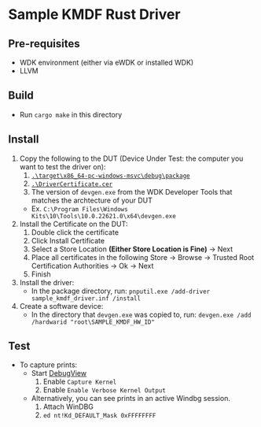 # Sample KMDF Rust Driver

## Pre-requisites

* WDK environment (either via eWDK or installed WDK)
* LLVM

## Build

* Run `cargo make` in this directory

## Install

1. Copy the following to the DUT (Device Under Test: the computer you want to test the driver on):
   1. [`.\target\x86_64-pc-windows-msvc\debug\package`](.\target\x86_64-pc-windows-msvc\debug\package)
   2. [`.\DriverCertificate.cer`](.\DriverCertificate.cer)
   3. The version of `devgen.exe` from the WDK Developer Tools that matches the archtecture of your DUT
     * Ex. `C:\Program Files\Windows Kits\10\Tools\10.0.22621.0\x64\devgen.exe`
2. Install the Certificate on the DUT:
   1. Double click the certificate
   2. Click Install Certificate
   3. Select a Store Location __(Either Store Location is Fine)__ -> Next
   4. Place all certificates in the following Store -> Browse -> Trusted Root Certification Authorities -> Ok -> Next
   5. Finish
3. Install the driver:
   * In the package directory, run: `pnputil.exe /add-driver sample_kmdf_driver.inf /install`
4. Create a software device:
   * In the directory that `devgen.exe` was copied to, run: `devgen.exe /add /hardwarid "root\SAMPLE_KMDF_HW_ID"`

## Test

* To capture prints:
  * Start [DebugView](https://learn.microsoft.com/en-us/sysinternals/downloads/debugview)
    1. Enable `Capture Kernel`
    2. Enable `Enable Verbose Kernel Output`
  * Alternatively, you can see prints in an active Windbg session.
    1. Attach WinDBG
    2. `ed nt!Kd_DEFAULT_Mask 0xFFFFFFFF`
